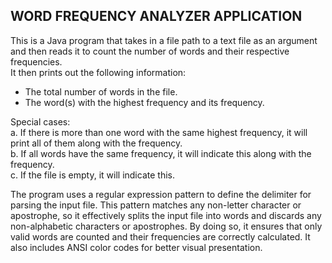 <h2>WORD FREQUENCY ANALYZER APPLICATION</h2>  

This is a Java program that takes in a file path to a text file as an argument and then reads it to count the number of words and their respective frequencies.    
It then prints out the following information:    
   
- The total number of words in the file.      
- The word(s) with the highest frequency and its frequency. 

Special cases:   
a. If there is more than one word with the same highest frequency, it will print all of them along with the frequency.   
b. If all words have the same frequency, it will indicate this along with the frequency.   
c. If the file is empty, it will indicate this.   
 
The program uses a regular expression pattern to define the delimiter for parsing the input file. This pattern matches any non-letter character or apostrophe, so it effectively splits the input file into words and discards any non-alphabetic characters or apostrophes. By doing so, it ensures that only valid words are counted and their frequencies are correctly calculated.
It also includes ANSI color codes for better visual presentation.  
